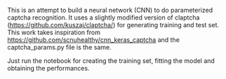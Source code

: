 This is an attempt to build a neural network (CNN) to do parameterized captcha recognition. It uses a slightly modified version of claptcha (https://github.com/kuszaj/claptcha/) for generating training and test set. 
This work takes inspiration from https://github.com/scnuhealthy/cnn_keras_captcha and the captcha_params.py file is the same.

Just run the notebook for creating the training set, fitting the model and obtaining the performances.
